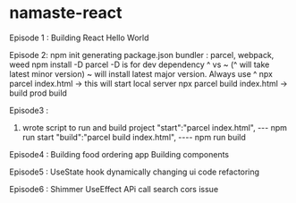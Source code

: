 # namaste-react
Episode 1 :
 Building React Hello World 

 Episode 2: 
 npm init
 generating package.json
 bundler : parcel, webpack, weed
 npm install -D parcel   -D is for dev dependency
 ^ vs ~ (^ will take latest minor version)
~ will install latest major version. Always use ^
npx parcel index.html -> this will start local server
npx parcel build index.html -> build prod build

Episode3 :
1. wrote script to run and build project
       "start":"parcel index.html",  --- npm run start
    "build":"parcel build index.html", ---- npm run build 

Episode4 :
Building food ordering app
Building components 

Episode5 :
UseState hook
dynamically changing ui
code refactoring

Episode6 :
Shimmer 
UseEffect
APi call
search
cors issue 